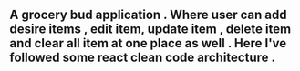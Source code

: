## A grocery bud application . Where user can add desire items , edit item, update item , delete item and clear all item at one place as well . Here I've followed some react clean code architecture .

